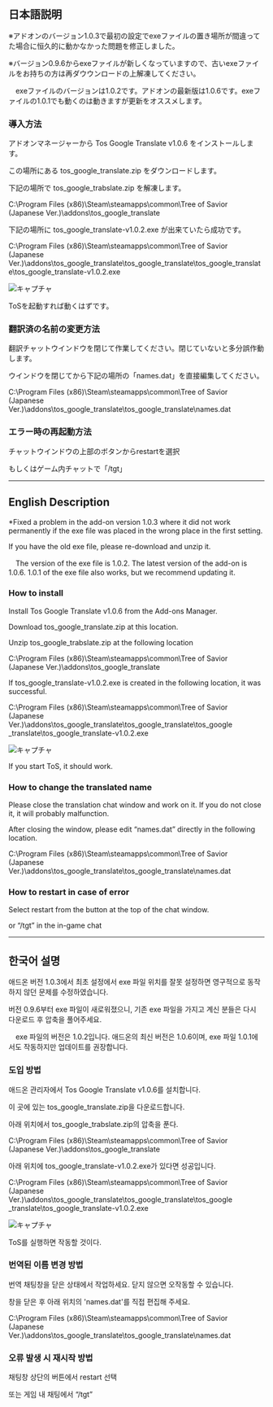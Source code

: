 ## 日本語説明

※アドオンのバージョン1.0.3で最初の設定でexeファイルの置き場所が間違ってた場合に恒久的に動かなかった問題を修正しました。

※バージョン0.9.6からexeファイルが新しくなっていますので、古いexeファイルをお持ちの方は再ダウウンロードの上解凍してください。

　exeファイルのバージョンは1.0.2です。アドオンの最新版は1.0.6です。exeファイルの1.0.1でも動くのは動きますが更新をオススメします。


### 導入方法

アドオンマネージャーから Tos Google Translate v1.0.6 をインストールします。

この場所にある tos_google_translate.zip をダウンロードします。

下記の場所で tos_google_trabslate.zip を解凍します。

C:\Program Files (x86)\Steam\steamapps\common\Tree of Savior (Japanese Ver.)\addons\tos_google_translate

下記の場所に tos_google_translate-v1.0.2.exe が出来ていたら成功です。

C:\Program Files (x86)\Steam\steamapps\common\Tree of Savior (Japanese Ver.)\addons\tos_google_translate\tos_google_translate\tos_google_translate\tos_google_translate-v1.0.2.exe

![キャプチャ](https://github.com/ajinorisan/TOSAddon-public/assets/128560971/92cff339-a945-4160-99c4-b1d417a69679)

ToSを起動すれば動くはずです。

### 翻訳済の名前の変更方法

翻訳チャットウインドウを閉じて作業してください。閉じていないと多分誤作動します。

ウインドウを閉じてから下記の場所の「names.dat」を直接編集してください。

C:\Program Files (x86)\Steam\steamapps\common\Tree of Savior (Japanese Ver.)\addons\tos_google_translate\tos_google_translate\names.dat

### エラー時の再起動方法

チャットウインドウの上部のボタンからrestartを選択

もしくはゲーム内チャットで「/tgt」

---------

## English Description

*Fixed a problem in the add-on version 1.0.3 where it did not work permanently if the exe file was placed in the wrong place in the first setting.

If you have the old exe file, please re-download and unzip it.

　The version of the exe file is 1.0.2. The latest version of the add-on is 1.0.6. 1.0.1 of the exe file also works, but we recommend updating it.


### How to install

Install Tos Google Translate v1.0.6 from the Add-ons Manager.

Download tos_google_translate.zip at this location.

Unzip tos_google_trabslate.zip at the following location

C:\Program Files (x86)\Steam\steamapps\common\Tree of Savior (Japanese Ver.)\addons\tos_google_translate

If tos_google_translate-v1.0.2.exe is created in the following location, it was successful.

C:\Program Files (x86)\Steam\steamapps\common\Tree of Savior (Japanese Ver.)\addons\tos_google_translate\tos_google_translate\tos_google _translate\tos_google_translate-v1.0.2.exe

![キャプチャ](https://github.com/ajinorisan/TOSAddon-public/assets/128560971/92cff339-a945-4160-99c4-b1d417a69679)

If you start ToS, it should work.

### How to change the translated name

Please close the translation chat window and work on it. If you do not close it, it will probably malfunction.

After closing the window, please edit “names.dat” directly in the following location.

C:\Program Files (x86)\Steam\steamapps\common\Tree of Savior (Japanese Ver.)\addons\tos_google_translate\tos_google_translate\names.dat

### How to restart in case of error

Select restart from the button at the top of the chat window.

or “/tgt” in the in-game chat

---------

## 한국어 설명

애드온 버전 1.0.3에서 최초 설정에서 exe 파일 위치를 잘못 설정하면 영구적으로 동작하지 않던 문제를 수정하였습니다.

버전 0.9.6부터 exe 파일이 새로워졌으니, 기존 exe 파일을 가지고 계신 분들은 다시 다운로드 후 압축을 풀어주세요.

　exe 파일의 버전은 1.0.2입니다. 애드온의 최신 버전은 1.0.6이며, exe 파일 1.0.1에서도 작동하지만 업데이트를 권장합니다.


### 도입 방법

애드온 관리자에서 Tos Google Translate v1.0.6를 설치합니다.

이 곳에 있는 tos_google_translate.zip을 다운로드합니다.

아래 위치에서 tos_google_trabslate.zip의 압축을 푼다.

C:\Program Files (x86)\Steam\steamapps\common\Tree of Savior (Japanese Ver.)\addons\tos_google_translate

아래 위치에 tos_google_translate-v1.0.2.exe가 있다면 성공입니다.

C:\Program Files (x86)\Steam\steamapps\common\Tree of Savior (Japanese Ver.)\addons\tos_google_translate\tos_google_translate\tos_google _translate\tos_google_translate-v1.0.2.exe

![キャプチャ](https://github.com/ajinorisan/TOSAddon-public/assets/128560971/92cff339-a945-4160-99c4-b1d417a69679)

ToS를 실행하면 작동할 것이다.

### 번역된 이름 변경 방법

번역 채팅창을 닫은 상태에서 작업하세요. 닫지 않으면 오작동할 수 있습니다.

창을 닫은 후 아래 위치의 'names.dat'를 직접 편집해 주세요.

C:\Program Files (x86)\Steam\steamapps\common\Tree of Savior (Japanese Ver.)\addons\tos_google_translate\tos_google_translate\names.dat

### 오류 발생 시 재시작 방법

채팅창 상단의 버튼에서 restart 선택

또는 게임 내 채팅에서 “/tgt”
